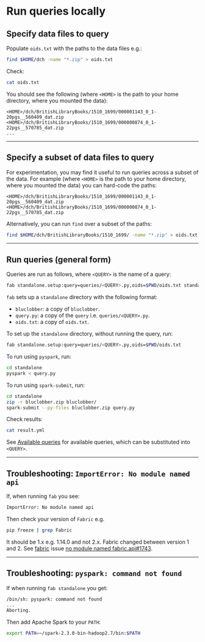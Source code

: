 # Run queries locally

## Specify data files to query

Populate `oids.txt` with the paths to the data files e.g.:

```bash
find $HOME/dch -name "*.zip" > oids.txt
```

Check:

```bash
cat oids.txt
```

You should see the following (where `<HOME>` is the path to your home directory, where you mounted the data):

```
<HOME>/dch/BritishLibraryBooks/1510_1699/000001143_0_1-20pgs__560409_dat.zip
<HOME>/dch/BritishLibraryBooks/1510_1699/000000874_0_1-22pgs__570785_dat.zip
...
```

---

## Specify a subset of data files to query

For experimentation, you may find it useful to run queries across a subset of the data. For example (where `<HOME>` is the path to your home directory, where you mounted the data) you can hard-code the paths:

```
<HOME>/dch/BritishLibraryBooks/1510_1699/000001143_0_1-20pgs__560409_dat.zip
<HOME>/dch/BritishLibraryBooks/1510_1699/000000874_0_1-22pgs__570785_dat.zip
```

Alternatively, you can run `find` over a subset of the paths:

```bash
find $HOME/dch/BritishLibraryBooks/1510_1699/ -name "*.zip" > oids.txt
```

---

## Run queries (general form)

Queries are run as follows, where `<QUERY>` is the name of a query:

```bash
fab standalone.setup:query=queries/<QUERY>.py,oids=$PWD/oids.txt standalone.test
```

`fab` sets up a `standalone` directory with the following format:

* `bluclobber`: a copy of `bluclobber`.
* `query.py`: a copy of the `query` i.e. `queries/<QUERY>.py`.
* `oids.txt`: a copy of `oids.txt`.

To set up the `standalone` directory, without running the query, run:

```bash
fab standalone.setup:query=queries/<QUERY>.py,oids=$PWD/oids.txt
```

To run using `pyspark`, run:

```bash
cd standalone
pyspark < query.py
```

To run using `spark-submit`, run:

```bash
cd standalone
zip -r bluclobber.zip bluclobber/
spark-submit --py-files bluclobber.zip query.py
```

Check results:

```bash
cat result.yml 
```

See [Available queries](../queries.md) for available queries, which can be substituted into `<QUERY>`.

---

## Troubleshooting: `ImportError: No module named api`

If, when running `fab` you see:

```bash
ImportError: No module named api
```

Then check your version of `Fabric` e.g.

```bash
pip freeze | grep Fabric
```

It should be 1.x e.g. 1.14.0 and not 2.x. Fabric changed between version 1 and 2. See [fabric](https://github.com/fabric/fabric/issues/1743) issue [no module named fabric.api#1743](https://github.com/fabric/fabric/issues/1743).

---

## Troubleshooting: `pyspark: command not found`

If when running `fab standalone` you get:

```bash
/bin/sh: pyspark: command not found
...
Aborting.
```

Then add Apache Spark to your `PATH`:

```bash
export PATH=~/spark-2.3.0-bin-hadoop2.7/bin:$PATH
```
